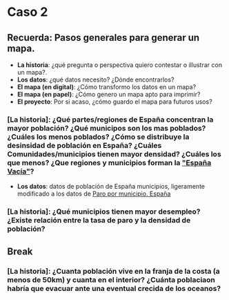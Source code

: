 # Caso 2 

## Recuerda: Pasos generales para generar un mapa. 
* **La historia**: ¿qué pregunta o perspectiva quiero contestar o illustrar con un mapa?.
* **Los datos**: ¿qué datos necesito? ¿Dónde encontrarlos?
* **El mapa (en digital)**: ¿Cómo transformo los datos en un mapa?
* **El mapa (en papel)**: ¿Cómo genero un mapa apto para imprimir?
* **El proyecto**: Por si acaso, ¿cómo guardo el mapa para futuros usos? 


### [La historia]: ¿Qué partes/regiones de España concentran la mayor población? ¿Qué municipos son los mas poblados? ¿Cuáles los menos poblados? ¿Cómo se distribuye la desinsidad de población en España? ¿Cuáles Comunidades/municipios tienen mayor densidad? ¿Cuáles los que menos? ¿Que regiones y municipios forman la ["España Vacía"](https://elpais.com/cultura/2016/04/19/babelia/1461071676_157409.html)?

* **Los datos**: datos de población de España municipios, ligeramente modificado a los datos de [Paro por municipio. España](http://opendata.esri.es/datasets/paro-por-municipio.-espa%C3%B1a)

### [La historia]: ¿Qué municipios tienen mayor desempleo? ¿Existe relación entre la tasa de paro y la densidad de población?

## Break


### [La historia]: ¿Cuanta población vive en la franja de la costa (a menos de 50km) y cuanta en el interior? ¿Cuánta poblaciaon habría que evacuar ante una eventual crecida de los oceanos?

